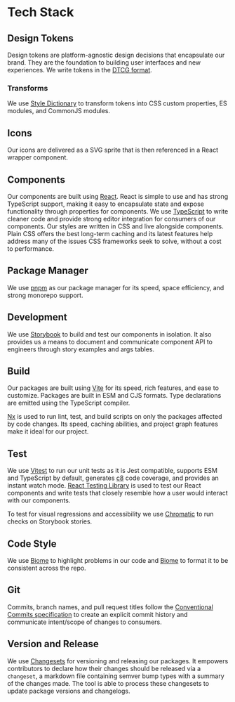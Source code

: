 # Tech Stack

## Design Tokens

Design tokens are platform-agnostic design decisions that encapsulate our brand. They are the foundation to building user interfaces and new experiences. We write tokens in the [DTCG format](https://tr.designtokens.org/format/).

### Transforms

We use [Style Dictionary](https://amzn.github.io/style-dictionary/#/) to transform tokens into CSS custom properties, ES modules, and CommonJS modules.

## Icons

Our icons are delivered as a SVG sprite that is then referenced in a React wrapper component.

## Components

Our components are built using [React](https://beta.reactjs.org/). React is simple to use and has strong TypeScript support, making it easy to encapsulate state and expose functionality through properties for components. We use [TypeScript](https://www.typescriptlang.org/) to write cleaner code and provide strong editor integration for consumers of our components. Our styles are written in CSS and live alongside components. Plain CSS offers the best long-term caching and its latest features help address many of the issues CSS frameworks seek to solve, without a cost to performance.

## Package Manager

We use [pnpm](https://pnpm.io/) as our package manager for its speed, space efficiency, and strong monorepo support.

## Development

We use [Storybook](https://storybook.js.org/) to build and test our components in isolation. It also provides us a means to document and communicate component API to engineers through story examples and args tables.

## Build

Our packages are built using [Vite](https://vitejs.dev/) for its speed, rich features, and ease to customize. Packages are built in ESM and CJS formats. Type declarations are emitted using the TypeScript compiler.

[Nx](https://nx.dev/) is used to run lint, test, and build scripts on only the packages affected by code changes. Its speed, caching abilities, and project graph features make it ideal for our project.

## Test

We use [Vitest](https://vitest.dev/) to run our unit tests as it is Jest compatible, supports ESM and TypeScript by default, generates [c8](https://github.com/bcoe/c8) code coverage, and provides an instant watch mode. [React Testing Library](https://testing-library.com/docs/react-testing-library/intro/) is used to test our React components and write tests that closely resemble how a user would interact with our components.

To test for visual regressions and accessibility we use [Chromatic](https://www.chromatic.com/) to run checks on Storybook stories.

## Code Style

We use [Biome](https://biomejs.dev/) to highlight problems in our code and [Biome](https://biomejs.dev/) to format it to be consistent across the repo.

## Git

Commits, branch names, and pull request titles follow the [Conventional Commits specification](https://www.conventionalcommits.org/en/v1.0.0/) to create an explicit commit history and communicate intent/scope of changes to consumers.

## Version and Release

We use [Changesets](https://github.com/changesets/changesets) for versioning and releasing our packages. It empowers contributors to declare how their changes should be released via a `changeset`, a markdown file containing semver bump types with a summary of the changes made. The tool is able to process these changesets to update package versions and changelogs.
